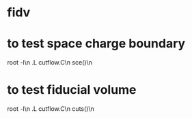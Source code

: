 # fidv

# to test space charge boundary

root -l\n
.L cutflow.C\n
sce()\n



# to test fiducial volume 

root -l\n
.L cutflow.C\n
cuts()\n

